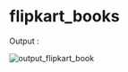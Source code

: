 # flipkart_books

Output :

![output_flipkart_book](https://user-images.githubusercontent.com/93108145/237019507-dcb93dcf-df2c-43a0-a9ac-1541c4c8b64d.jpg)
